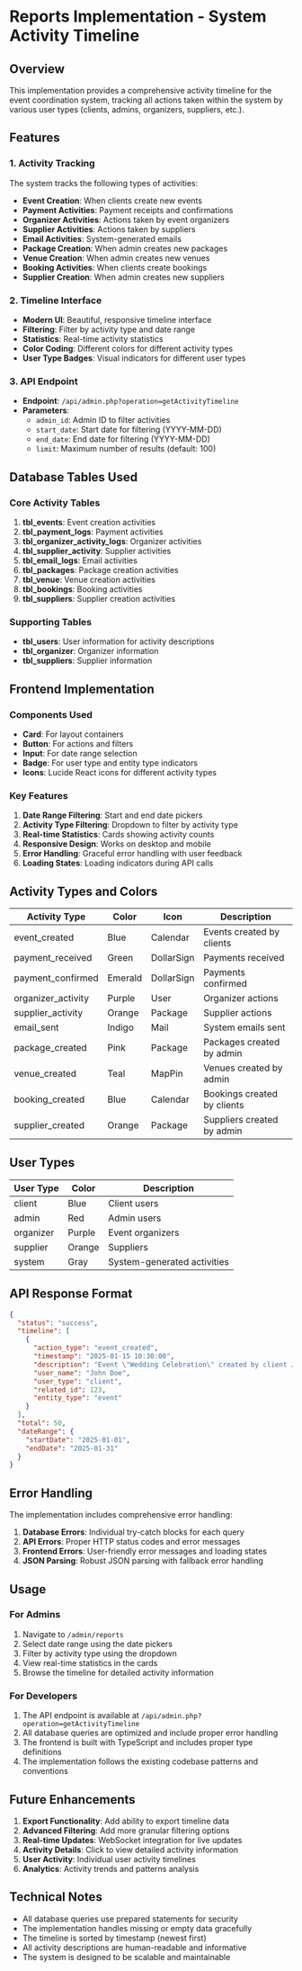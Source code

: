 # Reports Implementation - System Activity Timeline

## Overview
This implementation provides a comprehensive activity timeline for the event coordination system, tracking all actions taken within the system by various user types (clients, admins, organizers, suppliers, etc.).

## Features

### 1. Activity Tracking
The system tracks the following types of activities:
- **Event Creation**: When clients create new events
- **Payment Activities**: Payment receipts and confirmations
- **Organizer Activities**: Actions taken by event organizers
- **Supplier Activities**: Actions taken by suppliers
- **Email Activities**: System-generated emails
- **Package Creation**: When admin creates new packages
- **Venue Creation**: When admin creates new venues
- **Booking Activities**: When clients create bookings
- **Supplier Creation**: When admin creates new suppliers

### 2. Timeline Interface
- **Modern UI**: Beautiful, responsive timeline interface
- **Filtering**: Filter by activity type and date range
- **Statistics**: Real-time activity statistics
- **Color Coding**: Different colors for different activity types
- **User Type Badges**: Visual indicators for different user types

### 3. API Endpoint
- **Endpoint**: `/api/admin.php?operation=getActivityTimeline`
- **Parameters**:
  - `admin_id`: Admin ID to filter activities
  - `start_date`: Start date for filtering (YYYY-MM-DD)
  - `end_date`: End date for filtering (YYYY-MM-DD)
  - `limit`: Maximum number of results (default: 100)

## Database Tables Used

### Core Activity Tables
1. **tbl_events**: Event creation activities
2. **tbl_payment_logs**: Payment activities
3. **tbl_organizer_activity_logs**: Organizer activities
4. **tbl_supplier_activity**: Supplier activities
5. **tbl_email_logs**: Email activities
6. **tbl_packages**: Package creation activities
7. **tbl_venue**: Venue creation activities
8. **tbl_bookings**: Booking activities
9. **tbl_suppliers**: Supplier creation activities

### Supporting Tables
- **tbl_users**: User information for activity descriptions
- **tbl_organizer**: Organizer information
- **tbl_suppliers**: Supplier information

## Frontend Implementation

### Components Used
- **Card**: For layout containers
- **Button**: For actions and filters
- **Input**: For date range selection
- **Badge**: For user type and entity type indicators
- **Icons**: Lucide React icons for different activity types

### Key Features
1. **Date Range Filtering**: Start and end date pickers
2. **Activity Type Filtering**: Dropdown to filter by activity type
3. **Real-time Statistics**: Cards showing activity counts
4. **Responsive Design**: Works on desktop and mobile
5. **Error Handling**: Graceful error handling with user feedback
6. **Loading States**: Loading indicators during API calls

## Activity Types and Colors

| Activity Type | Color | Icon | Description |
|---------------|-------|------|-------------|
| event_created | Blue | Calendar | Events created by clients |
| payment_received | Green | DollarSign | Payments received |
| payment_confirmed | Emerald | DollarSign | Payments confirmed |
| organizer_activity | Purple | User | Organizer actions |
| supplier_activity | Orange | Package | Supplier actions |
| email_sent | Indigo | Mail | System emails sent |
| package_created | Pink | Package | Packages created by admin |
| venue_created | Teal | MapPin | Venues created by admin |
| booking_created | Blue | Calendar | Bookings created by clients |
| supplier_created | Orange | Package | Suppliers created by admin |

## User Types

| User Type | Color | Description |
|-----------|-------|-------------|
| client | Blue | Client users |
| admin | Red | Admin users |
| organizer | Purple | Event organizers |
| supplier | Orange | Suppliers |
| system | Gray | System-generated activities |

## API Response Format

```json
{
  "status": "success",
  "timeline": [
    {
      "action_type": "event_created",
      "timestamp": "2025-01-15 10:30:00",
      "description": "Event \"Wedding Celebration\" created by client John Doe",
      "user_name": "John Doe",
      "user_type": "client",
      "related_id": 123,
      "entity_type": "event"
    }
  ],
  "total": 50,
  "dateRange": {
    "startDate": "2025-01-01",
    "endDate": "2025-01-31"
  }
}
```

## Error Handling

The implementation includes comprehensive error handling:
1. **Database Errors**: Individual try-catch blocks for each query
2. **API Errors**: Proper HTTP status codes and error messages
3. **Frontend Errors**: User-friendly error messages and loading states
4. **JSON Parsing**: Robust JSON parsing with fallback error handling

## Usage

### For Admins
1. Navigate to `/admin/reports`
2. Select date range using the date pickers
3. Filter by activity type using the dropdown
4. View real-time statistics in the cards
5. Browse the timeline for detailed activity information

### For Developers
1. The API endpoint is available at `/api/admin.php?operation=getActivityTimeline`
2. All database queries are optimized and include proper error handling
3. The frontend is built with TypeScript and includes proper type definitions
4. The implementation follows the existing codebase patterns and conventions

## Future Enhancements

1. **Export Functionality**: Add ability to export timeline data
2. **Advanced Filtering**: Add more granular filtering options
3. **Real-time Updates**: WebSocket integration for live updates
4. **Activity Details**: Click to view detailed activity information
5. **User Activity**: Individual user activity timelines
6. **Analytics**: Activity trends and patterns analysis

## Technical Notes

- All database queries use prepared statements for security
- The implementation handles missing or empty data gracefully
- The timeline is sorted by timestamp (newest first)
- All activity descriptions are human-readable and informative
- The system is designed to be scalable and maintainable
